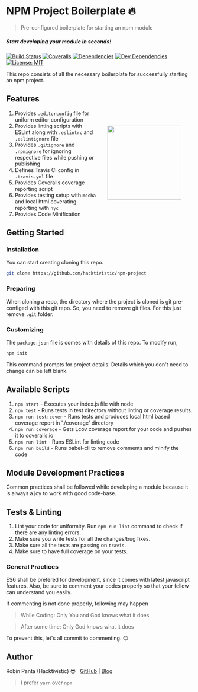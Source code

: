 # NPM Project Boilerplate 🔥
> Pre-configured boilerplate for starting an npm module

##### Start developing your module in seconds!

[![Build Status][travis-image]][travis-url]
[![Coveralls][coveralls-image]][coveralls-url]
[![Dependencies][dependencies]][david-dm]
[![Dev Dependencies][dev-dependencies]][david-dm-dev]
[![License: MIT][license-image]][license-link]

This repo consists of all the necessary boilerplate for successfully starting an npm project.

<img src="https://i.imgur.com/iwUA19u.png" width="200px" align="right" hspace="30px" vspace="100px">

## Features

1. Provides `.editorconfig` file for uniform editor configuration
2. Provides linting scripts with ESLint along with `.eslintrc` and `.eslintignore` file
3. Provides `.gitignore` and `.npmignore` for ignoring respective files while pushing or publishing
4. Defines Travis CI config in `.travis.yml` file
5. Provides Coveralls coverage reporting script
6. Provides testing setup with `mocha` and local html coverating reporting with `nyc`
7. Provides Code Minification

## Getting Started

### Installation
You can start creating cloning this repo.
```bash
git clone https://github.com/hacktivistic/npm-project
```
### Preparing
When cloning a repo, the directory where the project is cloned is git pre-configed with this git repo. So, you need to remove git files.
For this just remove `.git` folder.
### Customizing
The `package.json` file is comes with details of this repo. To modify run,
```bash
npm init
```
This command prompts for project details. Details which you don't need to change can be left blank.

## Available Scripts

1. `npm start` - Executes your index.js file with node
2. `npm test` - Runs tests in test directory without linting or coverage results.
3. `npm run test:cover` - Runs tests and produces local html based coverage report in './coverage' directory
4. `npm run coverage` - Gets Lcov coverage report for your code and pushes it to coveralls.io
5. `npm run lint` - Runs ESLint for linting code
6. `npm run build` - Runs babel-cli to remove comments and minify the code

## Module Development Practices
Common practices shall be followed while developing a module because it is always a joy to work with good code-base.
## Tests & Linting

1. Lint your code for uniformity. Run `npm run lint` command to check if there are any linting errors.
2. Make sure you write tests for all the changes/bug fixes.
3. Make sure all the tests are passing on `travis`.
4. Make sure to have full coverage on your tests.

### General Practices

ES6 shall be prefered for development, since it comes with latest javascript features. Also, be sure to comment your codes properly so that your fellow can understand you easily.

If commenting is not done properly, following may happen
>While Coding: Only You and God knows what it does

>After some time: Only God knows what it does

To prevent this, let's all commit to commenting. 😉

## Author

Robin Panta (Hacktivistic) 😎  &nbsp; [GitHub](https://github.com/hacktivistic) | [Blog](https://robinpanta.com)
> I prefer `yarn` over `npm`

[travis-image]: https://travis-ci.org/hacktivistic/npm-project.svg?branch=master
[travis-url]: https://travis-ci.org/hacktivistic/npm-project
[coveralls-image]: https://coveralls.io/repos/github/hacktivistic/npm-project/badge.svg?branch=master
[coveralls-url]: https://coveralls.io/github/hacktivistic/npm-project?branch=master
[dependencies]: https://david-dm.org/hacktivistic/npm-project/status.svg
[dev-dependencies]: https://david-dm.org/hacktivistic/npm-project/dev-status.svg
[david-dm]: https://david-dm.org/hacktivistic/npm-project
[david-dm-dev]: https://david-dm.org/hacktivistic/npm-project?type=dev
[license-image]: https://img.shields.io/badge/License-MIT-blue.svg
[license-link]: https://opensource.org/licenses/MIT
